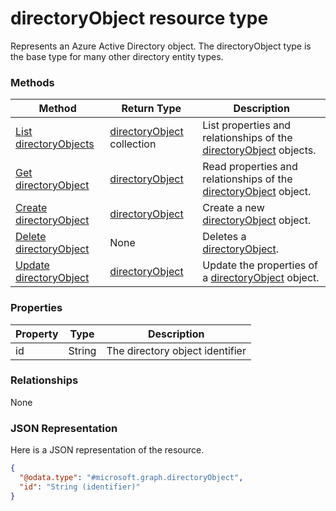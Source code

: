 ﻿# directoryObject resource type

Represents an Azure Active Directory object. The directoryObject type is the base type for many other directory entity types.
### Methods
|Method|Return Type|Description|
|---|---|---|
|[List directoryObjects](../api/intune_mam_directoryObject_list.md)|[directoryObject](../resources/intune_mam_directoryObject.md) collection|List properties and relationships of the [directoryObject](../resources/intune_mam_directoryObject.md) objects.|
|[Get directoryObject](../api/intune_mam_directoryObject_get.md)|[directoryObject](../resources/intune_mam_directoryObject.md)|Read properties and relationships of the [directoryObject](../resources/intune_mam_directoryObject.md) object.|
|[Create directoryObject](../api/intune_mam_directoryObject_create.md)|[directoryObject](../resources/intune_mam_directoryObject.md)|Create a new [directoryObject](../resources/intune_mam_directoryObject.md) object.|
|[Delete directoryObject](../api/intune_mam_directoryObject_delete.md)|None|Deletes a [directoryObject](../resources/intune_mam_directoryObject.md).|
|[Update directoryObject](../api/intune_mam_directoryObject_update.md)|[directoryObject](../resources/intune_mam_directoryObject.md)|Update the properties of a [directoryObject](../resources/intune_mam_directoryObject.md) object.|

### Properties
|Property|Type|Description|
|---|---|---|
|id|String|The directory object identifier|

### Relationships
None
### JSON Representation
Here is a JSON representation of the resource.
<!-- {
  "blockType": "resource",
  "keyProperty": "id",
  "@odata.type": "microsoft.graph.directoryObject"
}
-->
```json
{
  "@odata.type": "#microsoft.graph.directoryObject",
  "id": "String (identifier)"
}
```


